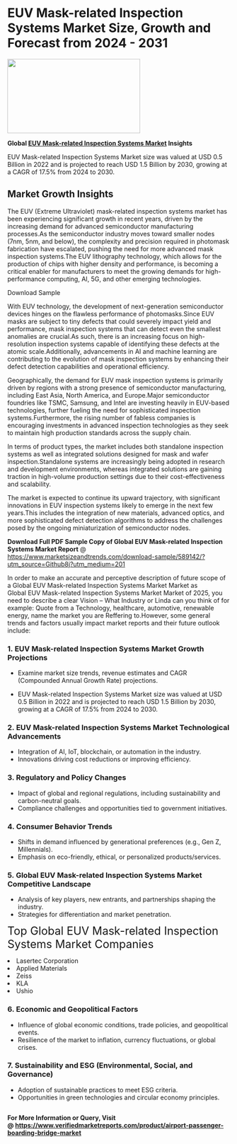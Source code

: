 <H1>EUV Mask-related Inspection Systems Market Size, Growth and Forecast from 2024 - 2031</H1><img class="aligncenter size-medium wp-image-584254" src="https://thirdeyenews.in/wp-content/uploads/2024/09/Global-Market-Research-300x168.jpeg" alt="" width="300" height="168" /><p><strong>Global&nbsp;<a href="https://www.marketsizeandtrends.com/download-sample/589142/?utm_source=Github8j?utm_medium=201">EUV Mask-related Inspection Systems Market</a> Insights</strong></p><p>EUV Mask-related Inspection Systems Market size was valued at USD 0.5 Billion in 2022 and is projected to reach USD 1.5 Billion by 2030, growing at a CAGR of 17.5% from 2024 to 2030.</p><p><h2>Market Growth Insights</h2> <p>The EUV (Extreme Ultraviolet) mask-related inspection systems market has been experiencing significant growth in recent years, driven by the increasing demand for advanced semiconductor manufacturing processes.As the semiconductor industry moves toward smaller nodes (7nm, 5nm, and below), the complexity and precision required in photomask fabrication have escalated, pushing the need for more advanced mask inspection systems.The EUV lithography technology, which allows for the production of chips with higher density and performance, is becoming a critical enabler for manufacturers to meet the growing demands for high-performance computing, AI, 5G, and other emerging technologies.</p> <p>Download Sample</p> <p>With EUV technology, the development of next-generation semiconductor devices hinges on the flawless performance of photomasks.Since EUV masks are subject to tiny defects that could severely impact yield and performance, mask inspection systems that can detect even the smallest anomalies are crucial.As such, there is an increasing focus on high-resolution inspection systems capable of identifying these defects at the atomic scale.Additionally, advancements in AI and machine learning are contributing to the evolution of mask inspection systems by enhancing their defect detection capabilities and operational efficiency.</p> <p>Geographically, the demand for EUV mask inspection systems is primarily driven by regions with a strong presence of semiconductor manufacturing, including East Asia, North America, and Europe.Major semiconductor foundries like TSMC, Samsung, and Intel are investing heavily in EUV-based technologies, further fueling the need for sophisticated inspection systems.Furthermore, the rising number of fabless companies is encouraging investments in advanced inspection technologies as they seek to maintain high production standards across the supply chain.</p> <p>In terms of product types, the market includes both standalone inspection systems as well as integrated solutions designed for mask and wafer inspection.Standalone systems are increasingly being adopted in research and development environments, whereas integrated solutions are gaining traction in high-volume production settings due to their cost-effectiveness and scalability.</p> <p>The market is expected to continue its upward trajectory, with significant innovations in EUV inspection systems likely to emerge in the next few years.This includes the integration of new materials, advanced optics, and more sophisticated defect detection algorithms to address the challenges posed by the ongoing miniaturization of semiconductor nodes.</p> <p></p><p><span class=""><strong>Download Full PDF Sample Copy of Global EUV Mask-related Inspection Systems Market Report</strong> @ <a href="https://www.marketsizeandtrends.com/download-sample/589142/?utm_source=Github8j?utm_medium=201" target="_blank">https://www.marketsizeandtrends.com/download-sample/589142/?utm_source=Github8j?utm_medium=201</a></span></p><p>In order to make an accurate and perceptive description of future scope of a Global&nbsp;EUV Mask-related Inspection Systems Market Market as Global&nbsp;EUV Mask-related Inspection Systems Market Market of 2025, you need to describe a clear Vision &ndash; What Industry or Linda can you think of for example: Quote from a Technology, healthcare, automotive, renewable energy, name the market you are Reffering to.However, some general trends and factors usually impact market reports and their future outlook include:</p><h3>1.&nbsp;<strong>EUV Mask-related Inspection Systems Market Growth Projections</strong></h3><ul><li>Examine market size trends, revenue estimates and CAGR (Compounded Annual Growth Rate) projections.</li><li><p>EUV Mask-related Inspection Systems Market size was valued at USD 0.5 Billion in 2022 and is projected to reach USD 1.5 Billion by 2030, growing at a CAGR of 17.5% from 2024 to 2030.</p></li></ul><h3>2.&nbsp;<strong>EUV Mask-related Inspection Systems Market Technological Advancements</strong></h3><ul><li>Integration of AI, IoT, blockchain, or automation in the industry.</li><li>Innovations driving cost reductions or improving efficiency.</li></ul><h3>3.&nbsp;<strong>Regulatory and Policy Changes</strong></h3><ul><li>Impact of global and regional regulations, including sustainability and carbon-neutral goals.</li><li>Compliance challenges and opportunities tied to government initiatives.</li></ul><h3>4.&nbsp;<strong>Consumer Behavior Trends</strong></h3><ul><li>Shifts in demand influenced by generational preferences (e.g., Gen Z, Millennials).</li><li>Emphasis on eco-friendly, ethical, or personalized products/services.</li></ul><h3>5.&nbsp;<strong>Global EUV Mask-related Inspection Systems Market Competitive Landscape</strong></h3><ul><li>Analysis of key players, new entrants, and partnerships shaping the industry.</li><li>Strategies for differentiation and market penetration.</li></ul><p data-pm-slice="1 1 []"><span style="color: inherit; font-family: inherit; font-size: 25px;">Top Global EUV Mask-related Inspection Systems Market Companies</span></p><div class="" data-test-id=""><p><li>Lasertec Corporation</li><li> Applied Materials</li><li> Zeiss</li><li> KLA</li><li> Ushio</li></p></div><h3>6.&nbsp;<strong>Economic and Geopolitical Factors</strong></h3><ul><li>Influence of global economic conditions, trade policies, and geopolitical events.</li><li>Resilience of the market to inflation, currency fluctuations, or global crises.</li></ul><h3>7.&nbsp;<strong>Sustainability and ESG (Environmental, Social, and Governance)</strong></h3><ul><li>Adoption of sustainable practices to meet ESG criteria.</li><li>Opportunities in green technologies and circular economy principles.</li></ul><h2><strong style="font-size: 14px;">For More Information or Query, Visit @&nbsp;</strong><a style="background-color: #ffffff; font-size: 14px;" href="https://www.marketsizeandtrends.com/report/euv-mask-related-inspection-systems-market/" target="_blank">https://www.verifiedmarketreports.com/product/airport-passenger-boarding-bridge-market</a></h2>